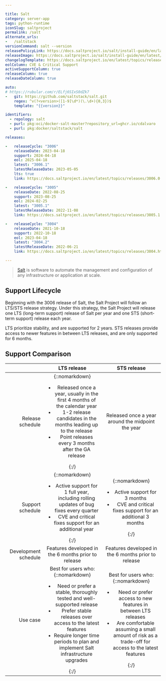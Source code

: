 ```yaml
---

title: Salt
category: server-app
tags: python-runtime
iconSlug: saltproject
permalink: /salt
alternate_urls:
-   /saltstack
versionCommand: salt --version
releasePolicyLink: https://docs.saltproject.io/salt/install-guide/en/latest/topics/salt-version-support-lifecycle.html
releaseImage: https://docs.saltproject.io/salt/install-guide/en/latest/_images/salt-release-timeline.png
changelogTemplate: https://docs.saltproject.io/en/latest/topics/releases/__LATEST__.html#changelog
eolColumn: CVE & Critical Support
activeSupportColumn: true
releaseColumn: true
releaseDateColumn: true

auto:
# https://rubular.com/r/ELfj6SIxS0dZk7
-   git: https://github.com/saltstack/salt.git
    regex: ^v(?<version>([1-9]\d*)(\.\d+){0,3})$
    template: "{{version}}"

identifiers:
  - repology: salt
  - purl: pkg:oci/docker-salt-master?repository_url=ghcr.io/cdalvaro
  - purl: pkg:docker/saltstack/salt

releases:

-   releaseCycle: "3006"
    releaseDate: 2023-04-18
    support: 2024-04-18
    eol: 2025-04-18
    latest: "3006.1"
    latestReleaseDate: 2023-05-05
    lts: true
    link: https://docs.saltproject.io/en/latest/topics/releases/3006.0.html#changelog

-   releaseCycle: "3005"
    releaseDate: 2022-08-25
    support: 2023-08-25
    eol: 2024-02-25
    latest: "3005.1"
    latestReleaseDate: 2022-11-08
    link: https://docs.saltproject.io/en/latest/topics/releases/3005.1.html

-   releaseCycle: "3004"
    releaseDate: 2021-10-18
    support: 2022-10-18
    eol: 2023-04-18
    latest: "3004.2"
    latestReleaseDate: 2022-06-21
    link: https://docs.saltproject.io/en/latest/topics/releases/3004.html

---
```


> [Salt](https://saltproject.io/index.html) is software to automate the management and configuration of any infrastructure or application at scale.


## Support Lifecycle
Beginning with the 3006 release of Salt, the Salt Project will follow an LTS/STS release strategy. Under this strategy, the Salt Project will release one LTS (long-term support) release of Salt per year and one STS (short-term support) release each year.

LTS prioritize stability, and are supported for 2 years. STS releases provide access to newer features in between LTS releases, and are only supported for 6 months.

## Support Comparison

|                      |                                                                                                                                LTS release                                                                                                                               |                                                                                                   STS release                                                                                                   |
|---------------------:|:------------------------------------------------------------------------------------------------------------------------------------------------------------------------------------------------------------------------------------------------------------------------:|:---------------------------------------------------------------------------------------------------------------------------------------------------------------------------------------------------------------:|
|     Release schedule | {::nomarkdown}<ul><li>Released once a year, usually in the first 4 months of the calendar year</li><li>1-2 release candidates in the months leading up to the release</li><li>Point releases every 3 months after the GA release</li></ul>{:/}                                         | Released once a year around the midpoint the year                                                                                                                                                               |
|     Support schedule | {::nomarkdown}<ul><li>Active support for 1 full year, including rolling updates of bug fixes every quarter</li><li>CVE and critical fixes support for an additional year</li></ul>{:/}                                                                                                  | {::nomarkdown}<ul><li>Active support for 3 months</li><li>CVE and critical fixes support for an additional 3 months</li></ul>{:/}                                                                                              |
| Development schedule | Features developed in the 6 months prior to release                                                                                                                                                                                                                      | Features developed in the 6 months prior to release                                                                                                                                                             |
|             Use case | Best for users who: {::nomarkdown}<ul><li>Need or prefer a stable, thoroughly tested and well-supported release</li><li>Prefer stable releases over access to the latest features</li><li>Require longer time periods to plan and implement Salt infrastructure upgrades</li></ul>{:/} | Best for users who: {::nomarkdown}<ul><li>Need or prefer access to new features in between LTS releases</li><li>Are comfortable assuming a small amount of risk as a trade-off for access to the latest features</li></ul>{:/} |

